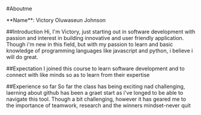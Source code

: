 #Aboutme
<p>**Name**: Victory Oluwaseun Johnson</p>

<p>##Introduction
Hi, I'm Victory, just starting out in software development with passion and interest in building innovative and user friendly application. Though i'm new in this field, but with my passion to learn and basic knowledge of programming languages like javascript and python, i believe i will do great.<?p> 

<p>##Expectation
I joined this course to learn software development and to connect with like minds so as to learn from their expertise</p>

<p>##Experience so far
So far the class has being exciting nad challenging, laerning about github has been a graet start as i've longed to be able to navigate this tool. 
Though a bit challenging, however it has geared me to the importance of teamwork, research and the winners mindset-never quit</p>